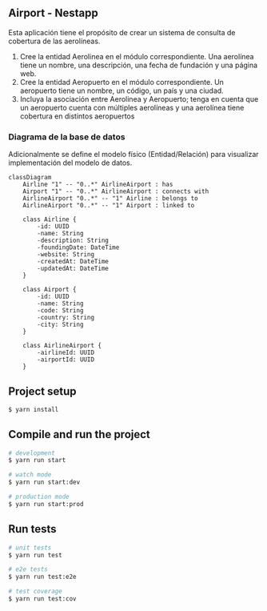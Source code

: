 ## Airport - Nestapp

Esta aplicación tiene el propósito de crear un sistema de consulta de cobertura de 
las aerolíneas. 


1. Cree la entidad Aerolinea en el módulo correspondiente. Una aerolínea tiene 
un nombre, una descripción, una fecha de fundación y una página web. 
2. Cree la entidad Aeropuerto en el módulo correspondiente. Un aeropuerto 
tiene un nombre, un código, un país y una ciudad. 
3. Incluya la asociación entre Aerolinea y Aeropuerto; tenga en cuenta que un 
aeropuerto cuenta con múltiples aerolíneas y una aerolínea tiene cobertura 
en distintos aeropuertos

### Diagrama de la base de datos

Adicionalmente se define el modelo físico  (Entidad/Relación) para visualizar implementación del modelo de datos.

```mermaid
classDiagram
    Airline "1" -- "0..*" AirlineAirport : has
    Airport "1" -- "0..*" AirlineAirport : connects with
    AirlineAirport "0..*" -- "1" Airline : belongs to
    AirlineAirport "0..*" -- "1" Airport : linked to

    class Airline {
        -id: UUID
        -name: String
        -description: String
        -foundingDate: DateTime
        -website: String
        -createdAt: DateTime
        -updatedAt: DateTime
    }

    class Airport {
        -id: UUID
        -name: String
        -code: String
        -country: String
        -city: String
    }

    class AirlineAirport {
        -airlineId: UUID
        -airportId: UUID
    }
```


## Project setup

```bash
$ yarn install
```

## Compile and run the project

```bash
# development
$ yarn run start

# watch mode
$ yarn run start:dev

# production mode
$ yarn run start:prod
```

## Run tests

```bash
# unit tests
$ yarn run test

# e2e tests
$ yarn run test:e2e

# test coverage
$ yarn run test:cov
```

